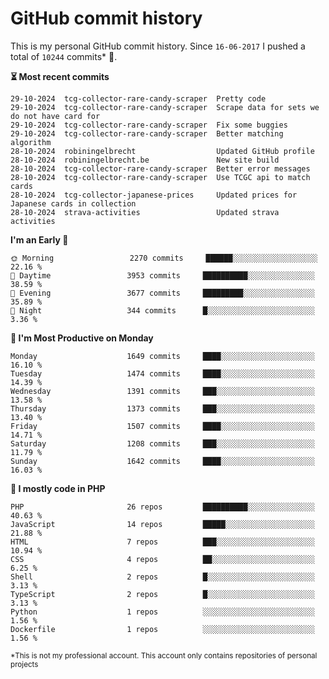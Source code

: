 # GitHub commit history
This is my personal GitHub commit history. Since <!--START_SECTION:first-commit-date-->`16-06-2017`<!--END_SECTION:first-commit-date--> I pushed a total of <!--START_SECTION:total-commit-count-->`10244`<!--END_SECTION:total-commit-count--> commits* 🎉.

<!--START_SECTION:most-recent-commits-->
**⏳ Most recent commits**
                                        
```text
29-10-2024  tcg-collector-rare-candy-scraper  Pretty code
29-10-2024  tcg-collector-rare-candy-scraper  Scrape data for sets we do not have card for
29-10-2024  tcg-collector-rare-candy-scraper  Fix some buggies
29-10-2024  tcg-collector-rare-candy-scraper  Better matching algorithm
28-10-2024  robiningelbrecht                  Updated GitHub profile
28-10-2024  robiningelbrecht.be               New site build
28-10-2024  tcg-collector-rare-candy-scraper  Better error messages
28-10-2024  tcg-collector-rare-candy-scraper  Use TCGC api to match cards
28-10-2024  tcg-collector-japanese-prices     Updated prices for Japanese cards in collection
28-10-2024  strava-activities                 Updated strava activities
```
<!--END_SECTION:most-recent-commits-->  

<!--START_SECTION:commits-per-day-time-->
**I&#039;m an Early 🐤**

```text
🌞 Morning                 2270 commits     ██████░░░░░░░░░░░░░░░░░░░   22.16 %
🌆 Daytime                 3953 commits     ██████████░░░░░░░░░░░░░░░   38.59 %
🌃 Evening                 3677 commits     █████████░░░░░░░░░░░░░░░░   35.89 %
🌙 Night                   344 commits      █░░░░░░░░░░░░░░░░░░░░░░░░   3.36 %
```
<!--END_SECTION:commits-per-day-time-->  

<!--START_SECTION:commits-per-weekday-->
**📅 I&#039;m Most Productive on Monday**

```text
Monday                    1649 commits     ████░░░░░░░░░░░░░░░░░░░░░   16.10 %
Tuesday                   1474 commits     ████░░░░░░░░░░░░░░░░░░░░░   14.39 %
Wednesday                 1391 commits     ███░░░░░░░░░░░░░░░░░░░░░░   13.58 %
Thursday                  1373 commits     ███░░░░░░░░░░░░░░░░░░░░░░   13.40 %
Friday                    1507 commits     ████░░░░░░░░░░░░░░░░░░░░░   14.71 %
Saturday                  1208 commits     ███░░░░░░░░░░░░░░░░░░░░░░   11.79 %
Sunday                    1642 commits     ████░░░░░░░░░░░░░░░░░░░░░   16.03 %
```
<!--END_SECTION:commits-per-weekday-->  

<!--START_SECTION:repos-per-language-->
**💬 I mostly code in PHP**

```text
PHP                       26 repos         ██████████░░░░░░░░░░░░░░░   40.63 %
JavaScript                14 repos         █████░░░░░░░░░░░░░░░░░░░░   21.88 %
HTML                      7 repos          ███░░░░░░░░░░░░░░░░░░░░░░   10.94 %
CSS                       4 repos          ██░░░░░░░░░░░░░░░░░░░░░░░   6.25 %
Shell                     2 repos          █░░░░░░░░░░░░░░░░░░░░░░░░   3.13 %
TypeScript                2 repos          █░░░░░░░░░░░░░░░░░░░░░░░░   3.13 %
Python                    1 repos          ░░░░░░░░░░░░░░░░░░░░░░░░░   1.56 %
Dockerfile                1 repos          ░░░░░░░░░░░░░░░░░░░░░░░░░   1.56 %
```
<!--END_SECTION:repos-per-language-->  

<sub>*This is not my professional account. This account only contains repositories of personal projects</sub>
